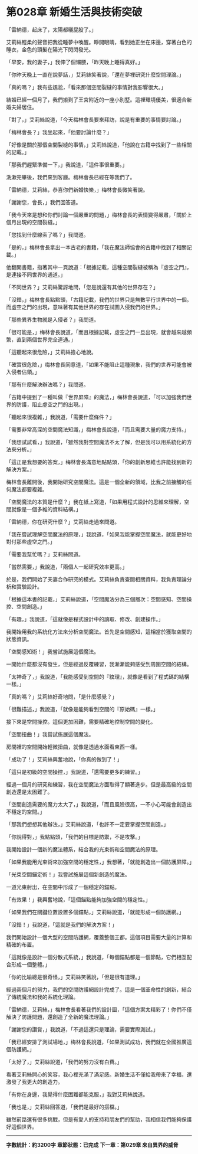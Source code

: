 # 第028章 新婚生活與技術突破

「雷納德，起床了，太陽都曬屁股了。」

艾莉絲輕柔的聲音把我從睡夢中喚醒。睜開眼睛，看到她正坐在床邊，穿著白色的睡衣，金色的頭髮在陽光下閃閃發光。

「早安，我的妻子，」我伸了個懶腰，「昨天晚上睡得真好。」

「你昨天晚上一直在說夢話，」艾莉絲笑著說，「還在夢裡研究什麼空間理論。」

「真的嗎？」我有些尷尬，「看來那個空間裂縫的事情對我影響很大。」

結婚已經一個月了，我們搬到了王宮附近的一座小別墅。這裡環境優美，很適合新婚夫婦居住。

「對了，」艾莉絲說道，「今天梅林會長要來拜訪，說是有重要的事情要討論。」

「梅林會長？」我坐起來，「他要討論什麼？」

「好像是關於那個空間裂縫的事情，」艾莉絲說道，「他說在古籍中找到了一些相關的記載。」

「那我們趕緊準備一下，」我說道，「這件事很重要。」

洗漱完畢後，我們來到客廳。梅林會長已經在等我們了。

「雷納德，艾莉絲，恭喜你們新婚快樂，」梅林會長微笑著說。

「謝謝您，會長，」我們回答道。

「我今天來是想和你們討論一個嚴重的問題，」梅林會長的表情變得嚴肅，「關於上個月出現的空間裂縫。」

「您找到什麼線索了嗎？」我問道。

「是的，」梅林會長拿出一本古老的書籍，「我在魔法師協會的古籍中找到了相關記載。」

他翻開書籍，指著其中一頁說道：「根據記載，這種空間裂縫被稱為『虛空之門』，是連接不同世界的通道。」

「不同世界？」艾莉絲驚訝地問，「您是說還有其他的世界存在？」

「沒錯，」梅林會長點點頭，「古籍記載，我們的世界只是無數平行世界中的一個。而虛空之門的出現，意味著有其他世界的存在試圖入侵我們的世界。」

「那些異界生物就是入侵者？」我問道。

「很可能是，」梅林會長說道，「而且根據記載，虛空之門一旦出現，就會越來越頻繁，直到兩個世界完全連通。」

「這聽起來很危險，」艾莉絲擔心地說。

「確實很危險，」梅林會長同意道，「如果不能阻止這種現象，我們的世界可能會被入侵者佔領。」

「那有什麼解決辦法嗎？」我問道。

「古籍中提到了一種叫做『世界屏障』的魔法，」梅林會長說道，「可以加強我們世界的防護，阻止虛空之門的出現。」

「聽起來很複雜，」我說道，「需要什麼條件？」

「需要非常高深的空間魔法知識，」梅林會長說道，「而且需要大量的魔力支持。」

「我想試試看，」我說道，「雖然我對空間魔法不太了解，但是我可以用系統化的方法來分析。」

「這正是我想要的答案，」梅林會長滿意地點點頭，「你的創新思維也許能找到新的解決方案。」

梅林會長離開後，我開始研究空間魔法。這是一個全新的領域，比我之前接觸的任何魔法都要複雜。

「空間魔法的本質是什麼？」我在紙上寫道，「如果用程式設計的思維來理解，空間就像是一個多維的資料結構。」

「雷納德，你在研究什麼？」艾莉絲走過來問道。

「我在嘗試理解空間魔法的原理，」我說道，「如果我能掌握空間魔法，就能更好地對付那些虛空之門。」

「需要我幫忙嗎？」艾莉絲問道。

「當然需要，」我說道，「兩個人一起研究效率更高。」

於是，我們開始了夫妻合作研究的模式。艾莉絲負責查閱相關資料，我負責理論分析和實驗設計。

「根據這本書的記載，」艾莉絲說道，「空間魔法分為三個層次：空間感知、空間操控、空間創造。」

「有趣，」我說道，「這就像是程式設計中的讀取、修改、創建操作。」

我開始用我的系統化方法來分析空間魔法。首先是空間感知，這相當於獲取空間的狀態資訊。

「空間感知術！」我嘗試施展這個魔法。

一開始什麼都沒有發生，但是經過反覆練習，我漸漸能夠感受到周圍空間的結構。

「太神奇了，」我說道，「我能感受到空間的『紋理』，就像是看到了程式碼的結構一樣。」

「真的嗎？」艾莉絲好奇地問，「是什麼感覺？」

「很難描述，」我說道，「就像是能夠看到空間的『原始碼』一樣。」

接下來是空間操控。這個更加困難，需要精確地控制空間的變化。

「空間扭曲！」我嘗試施展這個魔法。

房間裡的空間開始輕微扭曲，就像是透過水面看東西一樣。

「成功了！」艾莉絲興奮地說，「你真的做到了！」

「這只是初級的空間操控，」我說道，「還需要更多的練習。」

經過一個月的研究和練習，我在空間魔法方面取得了顯著進步。但是最高級的空間創造還是太困難了。

「空間創造需要的魔力太大了，」我說道，「而且風險很高，一不小心可能會創造出不穩定的空間。」

「那我們想想其他辦法，」艾莉絲說道，「也許不一定要掌握空間創造。」

「你說得對，」我點點頭，「我們的目標是防禦，不是攻擊。」

我開始設計一個新的魔法體系，結合我的光束術和空間魔法的原理。

「如果我能用光束術來加強空間的穩定性，」我想著，「就能創造出一個防護屏障。」

「光束空間錨定術！」我嘗試施展這個新創造的魔法。

一道光束射出，在空間中形成了一個穩定的錨點。

「有效果！」我興奮地說，「這個錨點能夠加強空間的穩定性。」

「如果我們在關鍵位置設置多個錨點，」艾莉絲說道，「就能形成一個防護網。」

「沒錯！」我說道，「這就是我們的解決方案！」

我們開始設計一個大型的空間防護網，覆蓋整個王都。這個項目需要大量的計算和精確的布置。

「這就像是設計一個分散式系統，」我說道，「每個錨點都是一個節點，它們相互配合形成一個整體。」

「你的比喻總是很奇怪，」艾莉絲笑著說，「但是很有道理。」

經過兩個月的努力，我們的空間防護網設計完成了。這是一個革命性的創新，結合了傳統魔法和我的系統化理論。

「雷納德，艾莉絲，」梅林會長看著我們的設計圖，「這個方案太精彩了！你們不僅解決了防護問題，還創造了全新的魔法理論。」

「謝謝您的讚賞，」我說道，「不過這還只是理論，需要實際測試。」

「我已經安排了測試場地，」梅林會長說道，「如果測試成功，我們就在全國推廣這個防護網。」

「太好了，」艾莉絲說道，「我們的努力沒有白費。」

看著艾莉絲開心的笑容，我心裡充滿了滿足感。新婚生活不僅給我帶來了幸福，還激發了我更大的創造力。

「有你在身邊，我覺得什麼困難都能克服，」我對艾莉絲說道。

「我也是，」艾莉絲回答道，「我們是最好的搭檔。」

雖然前路還有很多挑戰，但是有愛人的支持和朋友們的幫助，我相信我們能夠保護好這個世界。

---

**字數統計：約3200字**
**章節狀態：已完成**
**下一章：第029章 來自異界的威脅**
